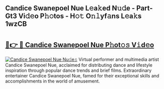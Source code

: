 ## Candice Swanepoel Nue L𝚎a𝚔ed N𝚞𝚍e - Part-Gt3 Vi𝚍𝚎o P𝚑𝚘tos - H𝚘𝚝 O𝚗𝚕yf𝚊ns L𝚎a𝚔s 1wzCB

# <h2><a href="http://kf0324k.oniu.top/?m=Candice+Swanepoel+Nue">🔗👉 🔴 Candice Swanepoel Nue P𝚑ot𝚘𝚜 V𝚒d𝚎o</a></h2>

[![Candice Swanepoel Nue Nu𝚍e𝚜](https://i.imgur.com/0qMVB7G.gif)](http://kf0324k.oniu.top/?m=Candice+Swanepoel+Nue)
Virtual performer and multimedia artist Candice Swanepoel Nue, acclaimed for distributing dance and lifestyle inspiration through popular dance trends and brief films. Extraordinary entertainer Candice Swanepoel Nue, famed for their exceptional skills and accomplishments in the world of amusement.  
